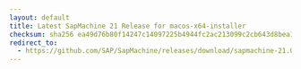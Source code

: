 ```yaml
---
layout: default
title: Latest SapMachine 21 Release for macos-x64-installer
checksum: sha256 ea49d76b80f14247c14097225b4944fc2ac213099c2cb643d8bea1ea181789dd
redirect_to:
  - https://github.com/SAP/SapMachine/releases/download/sapmachine-21.0.4/sapmachine-jre-21.0.4_macos-x64_bin.dmg
---
```

